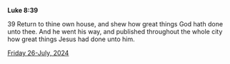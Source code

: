 **Luke 8:39**

39 Return to thine own house, and shew how great things God hath done unto thee. And he went his way, and published throughout the whole city how great things Jesus had done unto him.

[Friday 26-July, 2024](https://getbible.life/kjv/Luke/8/39)
